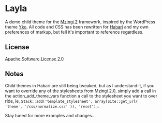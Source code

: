 # Layla #

A demo child theme for the [Mzingi 2](https://github.com/miklb/Mzingi_v2) framework, inspired by the WordPress theme [Yko](http://www.elmastudio.de/wordpress-themes/yoko/). All code and CSS has been rewritten for [Habari](http://habariproject.org) and my own preferences of markup, but fell it's important to reference regardless.

## License ##
[Apache Software License 2.0](http://www.apache.org/licenses/LICENSE-2.0.html)

## Notes ##

Child themes in Habari are still being tweaked, but as I understand it, if you want to override any of the stylesheets from Mzingi 2.0, simply add a call in the action_add_theme_vars function a call to the stylesheet you want to over ride, ie,  `Stack::add('template_stylesheet', array(Site::get_url( 'theme', '/css/normalize.css' )), 'reset');`.

Stay tuned for more examples and changes…

